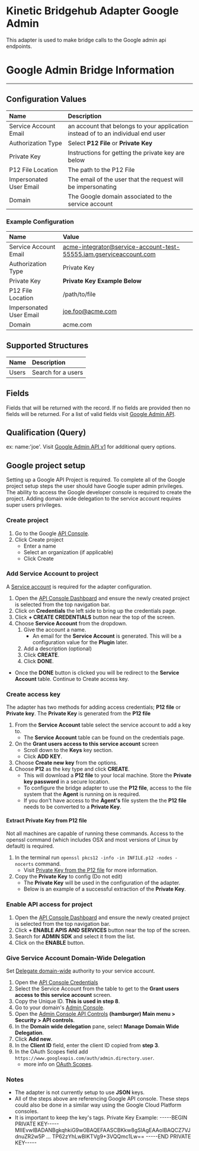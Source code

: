 # Kinetic Bridgehub Adapter Google Admin
This adapter is used to make bridge calls to the Google admin api endpoints.

# Google Admin Bridge Information
---
## Configuration Values
| Name                      | Description |
| :------------------------ | :------------------------- |
| Service Account Email     | an account that belongs to your application instead of to an individual end user |
| Authorization Type        | Select __P12 File__ or __Private Key__ |
| Private Key               | Instructions for getting the private key are below |
| P12 File Location         | The path to the P12 File |
| Impersonated User Email   | The email of the user that the request will be impersonating |
| Domain                    | The Google domain associated to the service account |

### Example Configuration
| Name                      | Value |
| :------------------------ | :------------------------- |
| Service Account Email     | acme-integrator@service-account-test-55555.iam.gserviceaccount.com |
| Authorization Type        | Private Key |
| Private Key               | **Private Key Example Below** |
| P12 File Location         | /path/to/file |
| Impersonated User Email   | joe.foo@acme.com |
| Domain                    | acme.com |

## Supported Structures
| Name                      | Description |
| :------------------------ | :------------------------- |
| Users                     | Search for a users |

## Fields
Fields that will be returned with the record.  If no fields are provided then no fields will be returned. For a list of valid fields visit [Google Admin API](https://developers.google.com/admin-sdk/directory/v1/guides/search-users#fields).

## Qualification (Query)
ex: name:'joe'.  Visit [Google Admin API v1](https://developers.google.com/admin-sdk/directory/v1/guides/search-users#examples) for additional query options.

## Google project setup
Setting up a Google API Project is required. To complete all of the Google project setup steps the user should have Google super admin privileges.  The ability to access the Google developer console is required to create the project.  Adding domain wide delegation to the service account requires super users privileges.

### Create project
  1. Go to the Google [API Console](https://console.developers.google.com/project). 
  2. Click Create project 
     * Enter a name
     * Select an organization (if applicable)
     * Click Create
  
### Add Service Account to project 
A [Service account](https://developers.google.com/admin-sdk/directory/v1/guides/delegation#create_the_service_account_and_credentials) is required for the adapter configuration.
  1. Open the [API Console Dashboard](https://console.developers.google.com/apis/dashboard) and ensure the newly created project is selected from the top navigation bar.
  2. Click on **Credentials** the left side to bring up the credentials page.
  3. Click **+ CREATE CREDENTIALS** button near the top of the screen.
  4. Choose **Service Account** from the dropdown.
     1. Give the account a name.
         * An email for the **Service Account** is generated.  This will be a configuration value for the **Plugin** later.
     2. Add a description (optional)
     3. Click **CREATE**.
     4. Click **DONE**.
  * Once the **DONE** button is clicked you will be redirect to the **Service Account** table.  Continue to Create access key.

### Create access key
The adapter has two methods for adding access credentials; **P12 file** or **Private key**. The **Private Key** is generated from the **P12 file**
  1. From the **Service Account** table select the service account to add a key to.
     * The **Service Account** table can be found on the credentials page.
  2. On the __Grant users access to this service account__ screen 
     * Scroll down to the **Keys** key section. 
     * Click **ADD KEY**.
  3. Choose **Create new key** from the options.
  4. Choose **P12** as the key type and click **CREATE**.
     * This will download a **P12 file** to your local machine.  Store the __Private key password__ in a secure location.
     * To configure the bridge adapter to use the **P12 file**, access to the file system that the __Agent__ is running on is required.
     * If you don't have access to the __Agent's__ file system the the **P12 file** needs to be converted to a **Private Key**.

#### Extract **Private Key** from  **P12 file**
Not all machines are capable of running these commands.  Access to the openssl command (which includes OSX and most versions of Linux by default) is required.
  1. In the terminal run `openssl pkcs12 -info -in INFILE.p12 -nodes -nocerts` command.
     * Visit [Private Key from the P12 file](https://www.ssl.com/how-to/export-certificates-private-key-from-pkcs12-file-with-openssl/) for more information.
  2. Copy the **Private Key** to config (Do not edit)
     * The **Private Key** will be used in the configuration of the adapter.
     * Below is an example of a successful extraction of the **Private Key**.  

### Enable API access for project
  1. Open the [API Console Dashboard](https://console.developers.google.com/apis/dashboard) and ensure the newly created project is selected from the top navigation bar.
  2. Click **+ ENABLE APIS AND SERVICES** button near the top of the screen.
  4. Search for **ADMIN SDK** and select it from the list.
  5. Click on the **ENABLE** button.
  
### Give Service Account **Domain-Wide Delegation**
Set [Delegate domain-wide](https://developers.google.com/admin-sdk/directory/v1/guides/delegation#delegate_domain-wide_authority_to_your_service_account) authority to your service account.
  1. Open the [API Console Credentials](https://console.developers.google.com/apis/credentials)
  2. Select the Service Account from the table to get to the __Grant users access to this service account__ screen.
  3. Copy the Unique ID. __This is used in step 8__.
  4. Go to your domain's [Admin Console](admin.google.com).
  5.  Open the [Admin Console API Controls](https://admin.google.com/ac/owl) **(hamburger) Main menu > Security > API controls**.
  6. In the **Domain wide delegation** pane, select **Manage Domain Wide Delegation**.
  7. Click **Add new**.
  8. In the **Client ID** field, enter the client ID copied from __step 3__.
  9. In the OAuth Scopes field add `https://www.googleapis.com/auth/admin.directory.user`.
     * more info on [OAuth Scopes](https://developers.google.com/identity/protocols/oauth2/scopes).

### Notes
* The adapter is not currently setup to use **JSON** keys.
* All of the steps above are referencing Google API console.  These steps could also be done in a similar way using the Google Cloud Platform consoles.
* It is important to keep the key's tags.
Private Key Example:
-----BEGIN PRIVATE KEY-----
MIIEvwIBADANBgkqhkiG9w0BAQEFAASCBKkw8gSlAgEAAoIBAQCZ7VJdnuZR2w5P
...
TP62zYhLwBIKTVg9+3VQQmc1Lw==
-----END PRIVATE KEY-----